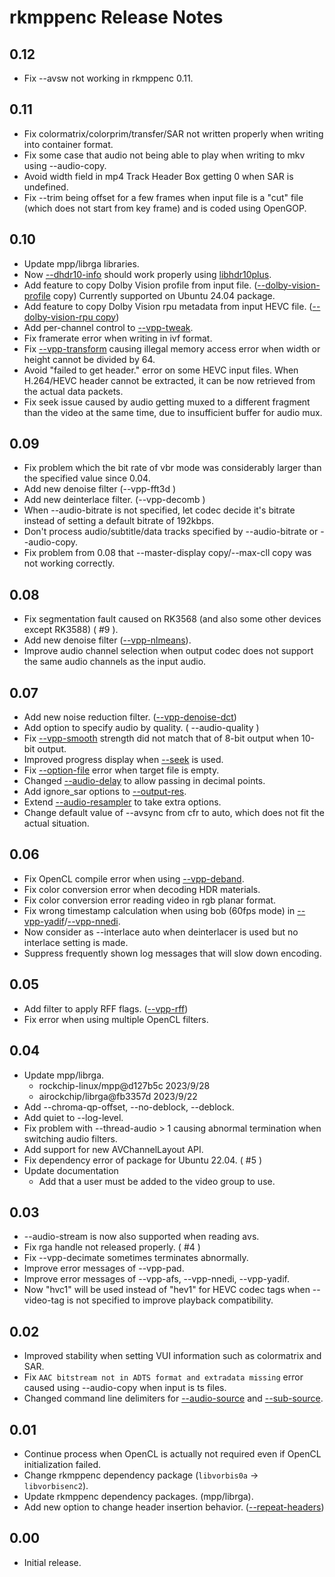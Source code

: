 # rkmppenc Release Notes

## 0.12

- Fix --avsw not working in rkmppenc 0.11.

## 0.11

- Fix colormatrix/colorprim/transfer/SAR not written properly when writing into container format.
- Fix some case that audio not being able to play when writing to mkv using --audio-copy.
- Avoid width field in mp4 Track Header Box getting 0 when SAR is undefined.
- Fix --trim being offset for a few frames when input file is a "cut" file (which does not start from key frame) and is coded using OpenGOP.

## 0.10

- Update mpp/librga libraries.
- Now [--dhdr10-info](https://github.com/rigaya/rkmppenc/blob/master/rkmppenc_Options.en.md#--dhdr10-info-string-hevc) should work properly using [libhdr10plus](https://github.com/quietvoid/hdr10plus_tool).
- Add feature to copy Dolby Vision profile from input file. ([--dolby-vision-profile](https://github.com/rigaya/rkmppenc/blob/master/rkmppenc_Options.en.md#--dolby-vision-profile-string-hevc-av1) copy)
  Currently supported on Ubuntu 24.04 package.
- Add feature to copy Dolby Vision rpu metadata from input HEVC file. ([--dolby-vision-rpu copy](https://github.com/rigaya/rkmppenc/blob/master/rkmppenc_Options.en.md#--dolby-vision-rpu-copy-hevc))
- Add per-channel control to [--vpp-tweak](https://github.com/rigaya/rkmppenc/blob/master/rkmppenc_Options.en.md#--vpp-tweak-param1value1param2value2).
- Fix framerate error when writing in ivf format.
- Fix [--vpp-transform](https://github.com/rigaya/rkmppenc/blob/master/rkmppenc_Options.en.md#--vpp-transform-param1value1param2value2) causing illegal memory access error when width or height cannot be divided by 64.
- Avoid "failed to get header." error on some HEVC input files.
When H.264/HEVC header cannot be extracted, it can be now retrieved from the actual data packets.
- Fix seek issue caused by audio getting muxed to a different fragment than the video at the same time, due to insufficient buffer for audio mux.

## 0.09

- Fix problem which the bit rate of vbr mode was considerably larger than the specified value since 0.04.
- Add new denoise filter (--vpp-fft3d )
- Add new deinterlace filter. (--vpp-decomb )
- When --audio-bitrate is not specified, let codec decide it's bitrate instead of setting a default bitrate of 192kbps.
- Don't process audio/subtitle/data tracks specified by --audio-bitrate or --audio-copy.
- Fix problem from 0.08 that --master-display copy/--max-cll copy was not working correctly.

## 0.08

- Fix segmentation fault caused on RK3568 (and also some other devices except RK3588) ( #9 ).
- Add new denoise filter ([--vpp-nlmeans](https://github.com/rigaya/rkmppenc/blob/master/rkmppenc_Options.en.md#--vpp-nlmeans-param1value1param2value2)).
- Improve audio channel selection when output codec does not support the same audio channels as the input audio.

## 0.07

- Add new noise reduction filter. ([--vpp-denoise-dct](https://github.com/rigaya/rkmppenc/blob/master/rkmppenc_Options.en.md#--vpp-denoise-dct-param1value1param2value2))
- Add option to specify audio by quality. ( --audio-quality )
- Fix [--vpp-smooth](https://github.com/rigaya/rkmppenc/blob/master/rkmppenc_Options.en.md#--vpp-smooth-param1value1param2value2) strength did not match that of 8-bit output when 10-bit output.
- Improved progress display when [--seek](https://github.com/rigaya/rkmppenc/blob/master/rkmppenc_Options.en.md#--seek-intintintint) is used.
- Fix [--option-file](https://github.com/rigaya/rkmppenc/blob/master/rkmppenc_Options.en.md#--option-file-string) error when target file is empty.
- Changed [--audio-delay](https://github.com/rigaya/rkmppenc/blob/master/rkmppenc_Options.en.md#--audio-delay-intstringfloat) to allow passing in decimal points.
- Add ignore_sar options to [--output-res](https://github.com/rigaya/rkmppenc/blob/master/rkmppenc_Options.en.md#--output-res-intxint).
- Extend [--audio-resampler](https://github.com/rigaya/rkmppenc/blob/master/rkmppenc_Options.en.md#--audio-resampler-string) to take extra options. 
- Change default value of --avsync from cfr to auto, which does not fit the actual situation.

## 0.06

- Fix OpenCL compile error when using [--vpp-deband](https://github.com/rigaya/rkmppenc/blob/master/rkmppenc_Options.en.md#--vpp-deband-param1value1param2value2).
- Fix color conversion error when decoding HDR materials.
- Fix color conversion error reading video in rgb planar format.
- Fix wrong timestamp calculation when using bob (60fps mode) in [--vpp-yadif](https://github.com/rigaya/rkmppenc/blob/master/rkmppenc_Options.en.md#--vpp-yadif-param1value1)/[--vpp-nnedi](https://github.com/rigaya/rkmppenc/blob/master/rkmppenc_Options.en.md#--vpp-nnedi-param1value1param2value2).
- Now consider as --interlace auto when deinterlacer is used but no interlace setting is made.
- Suppress frequently shown log messages that will slow down encoding.

## 0.05

- Add filter to apply RFF flags. ([--vpp-rff](https://github.com/rigaya/rkmppenc/blob/master/rkmppenc_Options.en.md#--vpp-rff))
- Fix error when using multiple OpenCL filters.

## 0.04

- Update mpp/librga.
  - rockchip-linux/mpp@d127b5c 2023/9/28
  - airockchip/librga@fb3357d 2023/9/22
- Add --chroma-qp-offset, --no-deblock, --deblock.
- Add quiet to --log-level.
- Fix problem with --thread-audio > 1 causing abnormal termination when switching audio filters.
- Add support for new AVChannelLayout API.
- Fix dependency error of package for Ubuntu 22.04. ( #5 )
- Update documentation
  - Add that a user must be added to the video group to use.

## 0.03

- --audio-stream is now also supported when reading avs.
- Fix rga handle not released properly. ( #4 )
- Fix --vpp-decimate sometimes terminates abnormally.
- Improve error messages of --vpp-pad.
- Improve error messages of --vpp-afs, --vpp-nnedi, --vpp-yadif.
- Now "hvc1" will be used instead of "hev1" for HEVC codec tags when --video-tag is not specified to improve playback compatibility.

## 0.02

- Improved stability when setting VUI information such as colormatrix and SAR.
- Fix ```AAC bitstream not in ADTS format and extradata missing``` error caused using --audio-copy when input is ts files.
- Changed command line delimiters for [--audio-source](https://github.com/rigaya/rkmppenc/blob/master/rkmppenc_Options.en.md#--audio-source-stringintparam1value1) and [--sub-source](https://github.com/rigaya/rkmppenc/blob/master/rkmppenc_Options.en.md#--sub-source-stringintparam1value1).

## 0.01

- Continue process when OpenCL is actually not required even if OpenCL initialization failed.
- Change rkmppenc dependency package (```libvorbis0a``` → ```libvorbisenc2```).
- Update rkmppenc dependency packages. (mpp/librga).
- Add new option to change header insertion behavior. ([--repeat-headers](https://github.com/rigaya/rkmppenc/blob/master/rkmppenc_Options.en.md#--repeat-headers))

## 0.00

- Initial release.